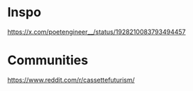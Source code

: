 # Inspo

https://x.com/poetengineer__/status/1928210083793494457

# Communities

https://www.reddit.com/r/cassettefuturism/
